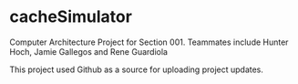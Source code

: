 # cacheSimulator
Computer Architecture Project for Section 001. Teammates include Hunter Hoch, Jamie Gallegos and Rene Guardiola

This project used Github as a source for uploading project updates.


